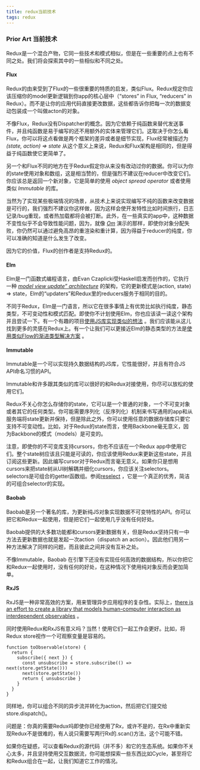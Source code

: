 ```yaml
---
title: redux当前技术
tags: redux
---
```



### Prior Art 当前技术
Redux是一个混合产物，它同一些技术和模式相似，但是在一些重要的点上也有不同之处。我们将会探索其中的一些相似和不同之处。

#### Flux
Redux的由来受到了Flux的一些很重要的特质的启发，类似Flux。Redux规定你应该压缩你的model更新逻辑到你app的核心层中（“stores” in Flux, “reducers” in Redux）。而不是让你的应用代码直接更改数据，这些都告诉你把每一次的数据变动包装成一个叫做acton的对象。

不像Flux，Redux没有Dispatcher的概念。因为它依赖于纯函数来替代发送事件，并且纯函数是易于编写的还不用额外的实体来管理它们。这取决于你怎么看Flux，你可以将这点看做是两个框架的差异或者是细节实现，Flux经常被描述为 *(state, action) => state* 从这个意义上来说，Redux和Flux架构是相同的，但是得益于纯函数使它更简单了。

另一个和Flux不同的地方在于Redux假定你从来没有改动过你的数据。你可以为你的state使用对象和数组，这是相当赞的，但是强烈不建议在reducer中改变它们。你应该总是返回一个新对象，它是简单的使用 *object spread operator* 或者使用类似 *Immutable* 的库。

当然为了实现某些极端情况的场景，从技术上来说实现编写不纯的函数来改变数据是可行的，我们强烈不建议你这样做，因为这样会使开发特性比如时间旅行，日志记录/bug重现，或者热加载都将会被打断。此外，在一些真实的app中，这种数据不变性似乎不会导致性能问题，因为，就像 *[Om](https://github.com/omcljs/om)* 演示的那样，即使你对象分配失败，你仍然可以通过避免高昂的重渲染和重计算，因为得益于reducer的纯度，你可以准确的知道是什么发生了改变。

因为它的价值，Flux的创作者是支持Redux的。

#### Elm
Elm是一门函数式编程语言，由Evan Czaplicki受Haskell启发而创作的，它执行一种 *[model view update” architecture](https://github.com/evancz/elm-architecture-tutorial/)* 的架构，它的更新模式是(action, state) => state，Elm的“updaters”和Redux里的reducers服务于相同的目的。

不同于Redux，Elm是一门语言，所以它在很多事情上有优势比如执行纯度，静态类型，不可变动性和模式匹配。即使你不计划使用Elm，你也应该读一读这个架构并且尝试一下。有一个有趣的项目[使用JS库实现类似的想法](https://github.com/paldepind/noname-functional-frontend-framework) 。我们应该能从这儿找到更多的灵感在Redux上。有一个让我们可以更接近Elm的静态类型的方法是[使用类似Flow的渐进类型解决方案](https://github.com/reduxjs/redux/issues/290) 。

#### Immutable
Immutable是一个可以实现持久数据结构的JS库，它性能很好，并且有符合JS API命名习惯的API。

Immutable和许多跟其类似的库可以很好的和Redux对接使用，你尽可以放松的使用它们。

Redux不关心你怎么存储你的state，它可以是一个普通的对象，一个不可变对象或者其它的任何类型。你可能需要序列化（反序列化）机制来书写通用的app和从服务端将state更新并保持，但是除此之外，你可以使用任意的数据存储库只要它支持不可变动性。比如，对于Redux的state而言，使用Backbone毫无意义，因为Backbone的模式（models）是可变的。

注意，即使你的不可变库支持cursors，你也不应该在一个Redux app中使用它们。整个state树应该且只能是可读的，你应该使用Redux来更新这些state，并且订阅这些更新。因此编写cursor对于Redux而言毫无意义。如果你只是想用cursors来把state树从UI树解耦并细化cursors，你应该关注selectors。selectors是可组合的getter函数组。参阅[reselect](http://github.com/faassen/reselect) ，它是一个真正的优秀，简洁的可组合selector的实现。

#### Baobab
Baobab是另一个著名的库，为更新纯JS对象实现数据不可变特性的API。你可以把它和Redux一起使用，但是把它们一起使用几乎没有任何好处。

Baobab提供的大多数功能都和cursors更新数据有关，但是Redux坚持只有一中方法去更新数据也就是发起一次action（dispatch an action）。因此他们用另一种方法解决了同样的问题，而且彼此之间并没有互补之处。

不像Immutable，Baobab 在引擎下还没有实现任何高效的数据结构，所以你把它和Redux一起使用时，没有任何的好处，在这种情况下使用纯对象反而会更加简单。

#### RxJS
RxJS是一种非常高效的方案，用来管理异步应用程序的复杂性。实际上，[there is an effort to create a library that models human-computer interaction as interdependent observables](http://cycle.js.org/) 。

同时使用Redux和RxJS有意义吗？当然！使用它们一起工作会更好。比如，将Redux store视作一个可观察变量是容易的。

```
function toObservable(store) {
  return {
    subscribe({ next }) {
      const unsubscribe = store.subscribe(() => next(store.getState()))
      next(store.getState())
      return { unsubscribe }
    }
  }
}
```
同样地，你可以组合不同的异步流并转化为action，然后把它们提交给store.dispatch()。

问题是：你真的需要Redux吗即使你已经使用了Rx，或许不是的，在Rx中重新实现Redux不是很难的，有人说只需要写两行Rx的.scan()方法，这个可能不错。

如果你在疑惑，可以查看Redux的源代码（并不多）和它的生态系统。如果你不关心太多，并且坚持使用交互数据流，你可能想探索一些东西比如Cycle，甚至将它和Redux组合在一起，让我们知道它工作的情况。